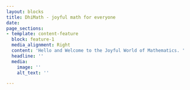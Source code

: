 ```yaml
---
layout: blocks
title: DhiMath - joyful math for everyone
date: 
page_sections:
- template: content-feature
  block: feature-1
  media_alignment: Right
  content: 'Hello and Welcome to the Joyful World of Mathematics. '
  headline: ''
  media:
    image: ''
    alt_text: ''

---
```

